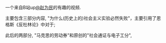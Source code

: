 一个来自B站up[@赵为民]()的有趣的视频.

主要包含三部分内容, "为什么(历史上的)社会主义实验必然失败"，主要引用了恩格斯《反杜林论》中对于;

此后的两部分, "马克思的劳动券"和原创的"社会通证与电子工分", 
